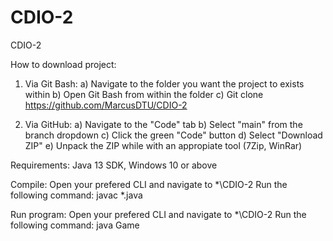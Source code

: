 # CDIO-2
CDIO-2

How to download project:

1) Via Git Bash:
  a) Navigate to the folder you want the project to exists within 
  b) Open Git Bash from within the folder
  c) Git clone https://github.com/MarcusDTU/CDIO-2

2) Via GitHub:
  a) Navigate to the "Code" tab
  b) Select "main" from the branch dropdown
  c) Click the green "Code" button
  d) Select "Download ZIP"
  e) Unpack the ZIP while with an appropiate tool (7Zip, WinRar)

Requirements:
Java 13 SDK, Windows 10 or above

Compile:
Open your prefered CLI and navigate to *\CDIO-2
Run the following command: javac *.java

Run program:
Open your prefered CLI and navigate to *\CDIO-2
Run the following command: java Game

